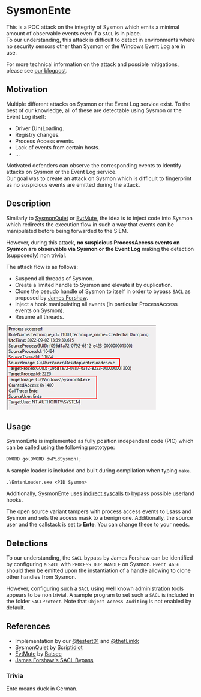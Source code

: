 # SysmonEnte 

This is a POC attack on the integrity of Sysmon which emits a minimal amount of observable events even if a ```SACL``` is in place.   
To our understanding, this attack is difficult to detect in environments where no security sensors other than Sysmon or the Windows Event Log are in use.

For more technical information on the attack and possible mitigations, please see [our blogpost](https://codewhitesec.blogspot.com/2022/09/attacks-on-sysmon-revisited-sysmonente.html).

## Motivation

Multiple different attacks on Sysmon or the Event Log service exist. To the best of our knowledge, all of these are detectable using Sysmon or the Event Log itself:

* Driver (Un)Loading.
* Registry changes.
* Process Access events.
* Lack of events from certain hosts.
* ...

Motivated defenders can observe the corresponding events to identify attacks on Sysmon or the Event Log service.   
Our goal was to create an attack on Sysmon which is difficult to fingerprint as no suspicious events are emitted during the attack.

## Description

Similarly to [SysmonQuiet](https://github.com/ScriptIdiot/SysmonQuiet) or [EvtMute](https://github.com/bats3c/EvtMute), the idea is to inject code into Sysmon which redirects the execution flow in such a way that events can be manipulated before being forwarded to the SIEM.  

However, during this attack, **no suspicious ProcessAccess events on Sysmon are observable via Sysmon or the Event Log** making the detection (supposedly) non trivial.

The attack flow is as follows:

* Suspend all threads of Sysmon.
* Create a limited handle to Sysmon and elevate it by duplication. 
* Clone the pseudo handle of Sysmon to itself in order to bypass ```SACL``` as proposed by [James Forshaw](https://www.tiraniddo.dev/2017/10/bypassing-sacl-auditing-on-lsass.html).
* Inject a hook manipulating all events (in particular ProcessAccess events on Sysmon).
* Resume all threads.

![alt text](screens/1.png "Suspicious Process Access Event")

## Usage

SysmonEnte is implemented as fully position independent code (PIC) which can be called using the following prototype:

```C
DWORD go(DWORD dwPidSysmon);
```

A sample loader is included and built during compilation when typing ```make```.

```
.\EntenLoader.exe <PID Sysmon>
```

Additionally, SysmonEnte uses [indirect syscalls](https://github.com/thefLink/RecycledGate) to bypass possible userland hooks.

The open source variant tampers with process access events to Lsass and Sysmon and sets the access mask to a benign one. Additionally, the source user and the callstack is set to **Ente**. You can change these to your needs.

## Detections

To our understanding, the ```SACL``` bypass by James Forshaw can be identified by configuring a ```SACL``` with ```PROCESS_DUP_HANDLE``` on Sysmon. ```Event 4656``` should then be emitted upon the instantiation of a handle allowing to clone other handles from Sysmon.

However, configuring such a ```SACL``` using well known administration tools appears to be non trivial. A sample program to set such a ```SACL``` is included in the folder ```SACLProtect```.
Note that ```Object Access Auditing``` is not enabled by default.

## References

* Implementation by our [@testert01](https://twitter.com/testert01) and [@thefLinkk](https://twitter.com/thefLinkk)
* [SysmonQuiet](https://github.com/ScriptIdiot/SysmonQuiet) by [Scriptidiot](https://twitter.com/5cript1diot)
* [EvtMute](https://github.com/bats3c/EvtMute) by [Batsec](https://twitter.com/_batsec_)
* [James Forshaw's SACL Bypass](https://www.tiraniddo.dev/2017/10/)

### Trivia

Ente means duck in German.
